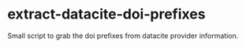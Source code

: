 # extract-datacite-doi-prefixes
Small script to grab the doi prefixes from datacite provider information.

